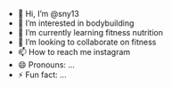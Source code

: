- 👋 Hi, I’m @sny13
- 👀 I’m interested in bodybuilding
- 🌱 I’m currently learning fitness nutrition
- 💞️ I’m looking to collaborate on fitness
- 📫 How to reach me instagram
- 😄 Pronouns: ...
- ⚡ Fun fact: ...

<!---
sny13/sny13 is a ✨ special ✨ repository because its `README.md` (this file) appears on your GitHub profile.
You can click the Preview link to take a look at your changes.
--->
